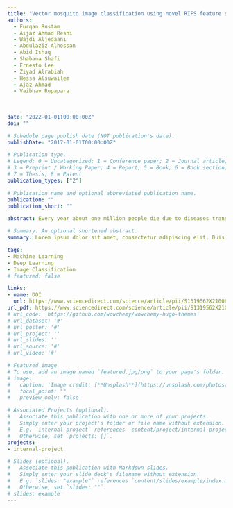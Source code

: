 ```yaml
---
title: "Vector mosquito image classification using novel RIFS feature selection and machine learning models for disease epidemiology"
authors:
  - Furqan Rustam
  - Aijaz Ahmad Reshi
  - Wajdi Aljedaani
  - Abdulaziz Alhossan
  - Abid Ishaq
  - Shabana Shafi
  - Ernesto Lee
  - Ziyad Alrabiah
  - Hessa Alsuwailem
  - Ajaz Ahmad
  - Vaibhav Rupapara
  
  
  
date: "2022-01-01T00:00:00Z"
doi: ""

# Schedule page publish date (NOT publication's date).
publishDate: "2017-01-01T00:00:00Z"

# Publication type.
# Legend: 0 = Uncategorized; 1 = Conference paper; 2 = Journal article;
# 3 = Preprint / Working Paper; 4 = Report; 5 = Book; 6 = Book section;
# 7 = Thesis; 8 = Patent
publication_types: ["2"]

# Publication name and optional abbreviated publication name.
publication: ""
publication_short: ""

abstract: Every year about one million people die due to diseases transmitted by mosquitoes. The infection is transmitted to a person when an infected mosquito stings, injecting the saliva into the human body. The best possible way to prevent a mosquito-borne infection till date is to save the humans from exposure to mosquito bites. This study proposes a Machine Learning (ML) and Deep Learning based system to detect the presence of two critical disease spreading classes of mosquitoes such as the Aedes and Culex. The proposed system will effectively aid in epidemiology to design evidence-based policies and decisions by analyzing the risks and transmission. The study proposes an effective methodology for the classification of mosquitoes using ML and CNN models.  

# Summary. An optional shortened abstract.
summary: Lorem ipsum dolor sit amet, consectetur adipiscing elit. Duis posuere tellus ac convallis placerat. Proin tincidunt magna sed ex sollicitudin condimentum.

tags:
- Machine Learning
- Deep Learning
- Image Classification
# featured: false

links:
- name: DOI
  url: https://www.sciencedirect.com/science/article/pii/S1319562X21008226
url_pdf: https://www.sciencedirect.com/science/article/pii/S1319562X21008226
# url_code: 'https://github.com/wowchemy/wowchemy-hugo-themes'
# url_dataset: '#'
# url_poster: '#'
# url_project: ''
# url_slides: ''
# url_source: '#'
# url_video: '#'

# Featured image
# To use, add an image named `featured.jpg/png` to your page's folder. 
# image:
#   caption: 'Image credit: [**Unsplash**](https://unsplash.com/photos/s9CC2SKySJM)'
#   focal_point: ""
#   preview_only: false

# Associated Projects (optional).
#   Associate this publication with one or more of your projects.
#   Simply enter your project's folder or file name without extension.
#   E.g. `internal-project` references `content/project/internal-project/index.md`.
#   Otherwise, set `projects: []`.
projects:
- internal-project

# Slides (optional).
#   Associate this publication with Markdown slides.
#   Simply enter your slide deck's filename without extension.
#   E.g. `slides: "example"` references `content/slides/example/index.md`.
#   Otherwise, set `slides: ""`.
# slides: example
---
```


<!-- {{% callout note %}}
Create your slides in Markdown - click the *Slides* button to check out the example.
{{% /callout %}}

Supplementary notes can be added here, including [code, math, and images](https://wowchemy.com/docs/writing-markdown-latex/). -->
